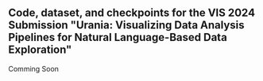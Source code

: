 ## Code, dataset, and checkpoints for the VIS 2024 Submission "Urania: Visualizing Data Analysis Pipelines for Natural Language-Based Data Exploration"
Comming Soon
